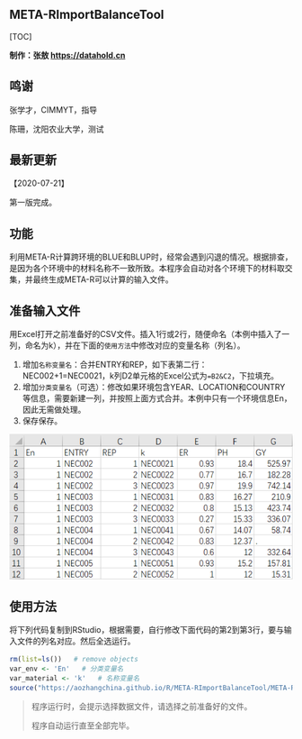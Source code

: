 ## META-RImportBalanceTool

[TOC]

**制作：张敖 https://datahold.cn**

## 鸣谢

张学才，CIMMYT，指导

陈珊，沈阳农业大学，测试

## 最新更新

【2020-07-21】

第一版完成。

## 功能

利用META-R计算跨环境的BLUE和BLUP时，经常会遇到闪退的情况。根据排查，是因为各个环境中的材料名称不一致所致。本程序会自动对各个环境下的材料取交集，并最终生成META-R可以计算的输入文件。

## 准备输入文件

用Excel打开之前准备好的CSV文件。插入1行或2行，随便命名（本例中插入了一列，命名为k），并在下面的`使用方法`中修改对应的变量名称（列名）。

1. 增加`名称变量名`：合并ENTRY和REP，如下表第二行：NEC002+1=NEC0021，k列D2单元格的Excel公式为`=B2&C2`，下拉填充。
2. 增加`分类变量名`（可选）：修改如果环境包含YEAR、LOCATION和COUNTRY等信息，需要新建一列，并按照上面方式合并。本例中只有一个环境信息En，因此无需做处理。
3. 保存保存。

![snap_screen_20200721210743](images\snap_screen_20200721210743.png)

## 使用方法

将下列代码复制到RStudio，根据需要，自行修改下面代码的第2到第3行，要与输入文件的列名对应。然后全选运行。

```r
rm(list=ls())   # remove objects
var_env <- 'En'   # 分类变量名
var_material <- 'k'   # 名称变量名
source("https://aozhangchina.github.io/R/META-RImportBalanceTool/META-RImportBalanceTool.R")   # 加载程序文件，需要联网
```

> 程序运行时，会提示选择数据文件，请选择之前准备好的文件。
>
> 程序自动运行直至全部完毕。

